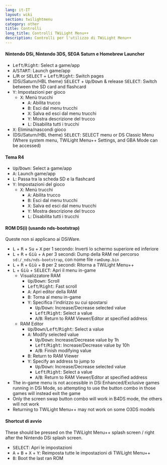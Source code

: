 ```yaml
---
lang: it-IT
layout: wiki
section: twilightmenu
category: other
title: Controlli
long_title: Controlli TWiLight Menu++
description: Controlli per l'utilizzo di TWiLight Menu++
---
```


#### Nintendo DSi, Nintendo 3DS, SEGA Saturn e Homebrew Launcher
- <kbd>Left</kbd>/<kbd>Right</kbd>: Select a game/app
- <kbd class="face">A</kbd>/<kbd>START</kbd>: Launch game/app
- <kbd class="l">L</kbd>/<kbd class="r">R</kbd> or <kbd>SELECT</kbd> + <kbd>Left</kbd>/<kbd>Right</kbd>: Switch pages
- (DSi/Saturn/HBL theme) <kbd>SELECT</kbd> + <kbd>Up</kbd>/<kbd>Down</kbd> & release <kbd>SELECT</kbd>: Switch between the SD card and flashcard
- <kbd class="face">Y</kbd>: Impostazioni per gioco
   - <kbd class="face">X</kbd>: Menù trucchi
      - <kbd class="face">A</kbd>: Abilita trucco
      - <kbd class="face">B</kbd>: Esci dal menu trucchi
      - <kbd class="face">X</kbd>: Salva ed esci dal menu trucchi
      - <kbd class="face">Y</kbd>: Mostra descrizione del trucco
      - <kbd class="l">L</kbd>: Disabilita tutti i trucchi
- <kbd class="face">X</kbd>: Elimina/nascondi gioco
- (DSi/Saturn/HBL theme) <kbd>SELECT</kbd>: SELECT menu or DS Classic Menu (Where system menu, TWiLight Menu++ Settings, and GBA Mode can be accessed)

#### Tema R4
- <kbd>Up</kbd>/<kbd>Down</kbd>: Select a game/app
- <kbd class="face">A</kbd>: Launch game/app
- <kbd class="l">L</kbd>: Passa tra la scheda SD e la flashcard
- <kbd class="face">Y</kbd>: Impostazioni del gioco
   - <kbd class="face">X</kbd>: Menù trucchi
      - <kbd class="face">A</kbd>: Abilita trucco
      - <kbd class="face">B</kbd>: Esci dal menu trucchi
      - <kbd class="face">X</kbd>: Salva ed esci dal menu trucchi
      - <kbd class="face">Y</kbd>: Mostra descrizione del trucco
      - <kbd class="l">L</kbd>: Disabilita tutti i trucchi

#### ROM DS(i) (usando nds-bootstrap)
Queste non si applicano ai DSiWare.
- <kbd class="l">L</kbd> + <kbd class="r">R</kbd> + <kbd>Su</kbd> + <kbd class="face">X</kbd> per 1 secondo: Inverti lo schermo superiore ed inferiore
- <kbd class="l">L</kbd> + <kbd class="r">R</kbd> + <kbd>Giù</kbd> + <kbd class="face">A</kbd> per 3 secondi: Dump della RAM nel percorso `sd:/_nds/nds-bootstrap`, con nome file `ramDump.bin`
- <kbd class="l">L</kbd> + <kbd class="r">R</kbd> + <kbd>Giù</kbd> + <kbd class="face">B</kbd> per 2 secondi: Ritorna a TWiLight Menu++
- <kbd class="l">L</kbd> + <kbd>Giù</kbd> + <kbd>SELECT</kbd>: Apri il menu in-game
   - Visualizzatore RAM
      - <kbd>Up</kbd>/<kbd>Down</kbd>: Scroll
      - <kbd>Left</kbd>/<kbd>Right</kbd>: Fast scroll
      - <kbd class="face">A</kbd>: Apri editor della RAM
      - <kbd class="face">B</kbd>: Torna al menu in-game
      - <kbd class="face">Y</kbd>: Specifica l'indirizzo su cui spostarsi
        - <kbd>Up</kbd>/<kbd>Down</kbd>: Increase/Decrease selected value
        - <kbd>Left</kbd>/<kbd>Right</kbd>: Select a value
        - <kbd class="face">A</kbd>/<kbd class="face">B</kbd>: Return to RAM Viewer/Editor at specified address
   - RAM Editor
      - <kbd>Up</kbd>/<kbd>Down</kbd>/<kbd>Left</kbd>/<kbd>Right</kbd>: Select a value
      - <kbd class="face">A</kbd>: Modify selected value
         - <kbd>Up</kbd>/<kbd>Down</kbd>: Increase/Decrease value by 1h
         - <kbd>Left</kbd>/<kbd>Right</kbd>: Increase/Decrease value by 10h
         - <kbd class="face">A</kbd>/<kbd class="face">B</kbd>: Finish modifying value
      - <kbd class="face">B</kbd>: Return to RAM Viewer
      - <kbd class="face">Y</kbd>: Specify an address to jump to
        - <kbd>Up</kbd>/<kbd>Down</kbd>: Increase/Decrease selected value
        - <kbd>Left</kbd>/<kbd>Right</kbd>: Select a value
        - <kbd class="face">A</kbd>/<kbd class="face">B</kbd>: Return to RAM Viewer/Editor at specified address
- The in-game menu is not accessible in DSi Enhanced/Exclusive games running in DSi Mode, so attempting to use the button combo in those games will instead exit the game
- Only the screen swap button combo will work in B4DS mode, the others will not work
- Returning to TWiLight Menu++ may not work on some O3DS models

#### Shortcut di avvio
These should be pressed on the TWiLight Menu++ splash screen / right after the Nintendo DSi splash screen.

- <kbd>SELECT</kbd>: Apri le impostazioni
- <kbd class="face">A</kbd> + <kbd class="face">B</kbd> + <kbd class="face">X</kbd> + <kbd class="face">Y</kbd>: Reimposta tutte le impostazioni di TWiLight Menu++
- <kbd class="face">B</kbd>: Boot the last ran ROM
